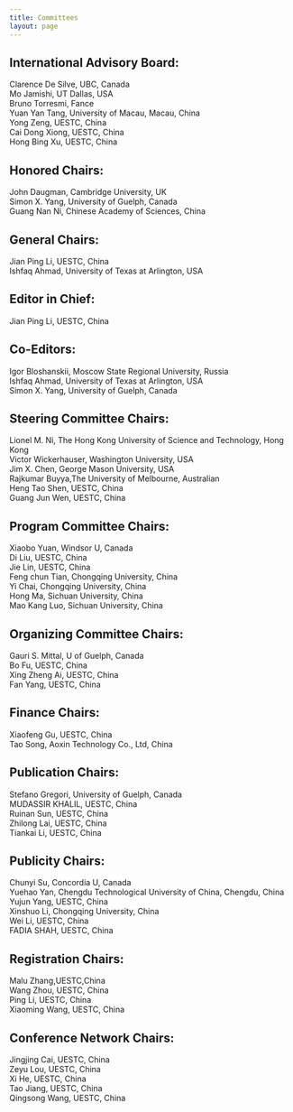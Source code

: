 ```yaml
---
title: Committees
layout: page
---
```


## International Advisory Board:

Clarence De Silve, UBC, Canada  
Mo Jamishi, UT Dallas, USA  
Bruno Torresmi, Fance  
Yuan Yan Tang, University of Macau, Macau, China  
Yong Zeng, UESTC, China  
Cai Dong Xiong, UESTC, China  
Hong Bing Xu, UESTC, China  

## Honored Chairs:

John Daugman, Cambridge University, UK  
Simon X. Yang, University of Guelph, Canada  
Guang Nan Ni, Chinese Academy of Sciences, China  

## General Chairs:

Jian Ping Li, UESTC, China  
Ishfaq Ahmad, University of Texas at Arlington, USA  

## Editor in Chief:

Jian Ping Li, UESTC, China  

## Co-Editors:

Igor Bloshanskii, Moscow State Regional University, Russia  
Ishfaq Ahmad, University of Texas at Arlington, USA  
Simon X. Yang, University of Guelph, Canada  

## Steering Committee Chairs: 

Lionel M. Ni, The Hong Kong University of Science and Technology, Hong Kong  
Victor Wickerhauser, Washington University, USA  
Jim X. Chen, George Mason University, USA  
Rajkumar Buyya,The University of Melbourne, Australian  
Heng Tao Shen, UESTC, China  
Guang Jun Wen, UESTC, China  

## Program Committee Chairs: 

Xiaobo Yuan, Windsor U, Canada  
Di Liu, UESTC, China  
Jie Lin, UESTC, China  
Feng chun Tian, Chongqing University, China  
Yi Chai, Chongqing University, China  
Hong Ma, Sichuan University, China  
Mao Kang Luo, Sichuan University, China  

## Organizing Committee Chairs:

Gauri S. Mittal, U of Guelph, Canada  
Bo Fu, UESTC, China  
Xing Zheng Ai, UESTC, China  
Fan Yang, UESTC, China  

## Finance Chairs: 

Xiaofeng Gu, UESTC, China  
Tao Song, Aoxin Technology Co., Ltd, China  

## Publication Chairs: 

Stefano Gregori, University of Guelph, Canada  
MUDASSIR KHALIL, UESTC, China  
Ruinan Sun, UESTC, China  
Zhilong Lai, UESTC, China  
Tiankai Li, UESTC, China  

## Publicity Chairs: 

Chunyi Su, Concordia U, Canada  
Yuehao Yan, Chengdu Technological University of China, Chengdu, China  
Yujun Yang, UESTC, China  
Xinshuo Li, Chongqing University, China  
Wei Li, UESTC, China  
FADIA SHAH, UESTC, China  

## Registration Chairs: 

Malu Zhang,UESTC,China  
Wang Zhou, UESTC, China  
Ping Li, UESTC, China  
Xiaoming Wang, UESTC, China  


## Conference Network Chairs:

Jingjing Cai, UESTC, China  
Zeyu Lou, UESTC, China  
Xi He, UESTC, China  
Tao Jiang, UESTC, China  
Qingsong Wang, UESTC, China  


